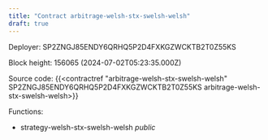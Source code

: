 ```yaml
---
title: "Contract arbitrage-welsh-stx-swelsh-welsh"
draft: true
---
```

Deployer: SP2ZNGJ85ENDY6QRHQ5P2D4FXKGZWCKTB2T0Z55KS


 



Block height: 156065 (2024-07-02T05:23:35.000Z)

Source code: {{<contractref "arbitrage-welsh-stx-swelsh-welsh" SP2ZNGJ85ENDY6QRHQ5P2D4FXKGZWCKTB2T0Z55KS arbitrage-welsh-stx-swelsh-welsh>}}

Functions:

* strategy-welsh-stx-swelsh-welsh _public_
